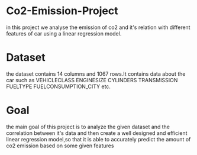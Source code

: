# Co2-Emission-Project
in this project we analyse the emission of co2 and it's relation with different features of car using a linear regression model.
# Dataset
the dataset contains 14 columns and 1067 rows.It contains data about the car such as VEHICLECLASS	ENGINESIZE	CYLINDERS	TRANSMISSION	FUELTYPE	FUELCONSUMPTION_CITY etc.
# Goal
the main goal of this project is to analyze the given dataset and the correlation between it's data and then create a well designed and 
efficient linear regression model,so that it is able to accurately predict the amount of co2 emission based on some given features  

